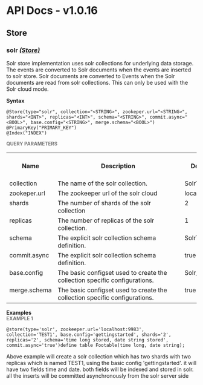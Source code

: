 # API Docs - v1.0.16

## Store

### solr *<a target="_blank" href="https://wso2.github.io/siddhi/documentation/siddhi-4.0/#store">(Store)</a>*

<p style="word-wrap: break-word">Solr store implementation uses solr collections for underlying data storage. The events are converted to Solr documents when the events are inserted to solr store. Solr documents are converted to Events when the Solr documents are read from solr collections. This can only be used with the Solr cloud mode.</p>

<span id="syntax" class="md-typeset" style="display: block; font-weight: bold;">Syntax</span>
```
@Store(type="solr", collection="<STRING>", zookeper.url="<STRING>", shards="<INT>", replicas="<INT>", schema="<STRING>", commit.async="<BOOL>", base.config="<STRING>", merge.schema="<BOOL>")
@PrimaryKey("PRIMARY_KEY")
@Index("INDEX")
```

<span id="query-parameters" class="md-typeset" style="display: block; color: rgba(0, 0, 0, 0.54); font-size: 12.8px; font-weight: bold;">QUERY PARAMETERS</span>
<table>
    <tr>
        <th>Name</th>
        <th style="min-width: 20em">Description</th>
        <th>Default Value</th>
        <th>Possible Data Types</th>
        <th>Optional</th>
        <th>Dynamic</th>
    </tr>
    <tr>
        <td style="vertical-align: top">collection</td>
        <td style="vertical-align: top; word-wrap: break-word">The name of the solr collection.</td>
        <td style="vertical-align: top">SolrTable_Id</td>
        <td style="vertical-align: top">STRING</td>
        <td style="vertical-align: top">Yes</td>
        <td style="vertical-align: top">No</td>
    </tr>
    <tr>
        <td style="vertical-align: top">zookeper.url</td>
        <td style="vertical-align: top; word-wrap: break-word">The zookeeper url of the solr cloud</td>
        <td style="vertical-align: top">localhost:9983</td>
        <td style="vertical-align: top">STRING</td>
        <td style="vertical-align: top">Yes</td>
        <td style="vertical-align: top">No</td>
    </tr>
    <tr>
        <td style="vertical-align: top">shards</td>
        <td style="vertical-align: top; word-wrap: break-word">The number of shards of the solr collection</td>
        <td style="vertical-align: top">2</td>
        <td style="vertical-align: top">INT</td>
        <td style="vertical-align: top">Yes</td>
        <td style="vertical-align: top">No</td>
    </tr>
    <tr>
        <td style="vertical-align: top">replicas</td>
        <td style="vertical-align: top; word-wrap: break-word">The number of replicas of the solr collection.</td>
        <td style="vertical-align: top">1</td>
        <td style="vertical-align: top">INT</td>
        <td style="vertical-align: top">Yes</td>
        <td style="vertical-align: top">No</td>
    </tr>
    <tr>
        <td style="vertical-align: top">schema</td>
        <td style="vertical-align: top; word-wrap: break-word">The explicit solr collection schema definition.</td>
        <td style="vertical-align: top">SolrTable_Schema</td>
        <td style="vertical-align: top">STRING</td>
        <td style="vertical-align: top">Yes</td>
        <td style="vertical-align: top">No</td>
    </tr>
    <tr>
        <td style="vertical-align: top">commit.async</td>
        <td style="vertical-align: top; word-wrap: break-word">The explicit solr collection schema definition.</td>
        <td style="vertical-align: top">true</td>
        <td style="vertical-align: top">BOOL</td>
        <td style="vertical-align: top">Yes</td>
        <td style="vertical-align: top">No</td>
    </tr>
    <tr>
        <td style="vertical-align: top">base.config</td>
        <td style="vertical-align: top; word-wrap: break-word">The basic configset used to create the collection specific configurations.</td>
        <td style="vertical-align: top">Solr_Base_Config</td>
        <td style="vertical-align: top">STRING</td>
        <td style="vertical-align: top">Yes</td>
        <td style="vertical-align: top">No</td>
    </tr>
    <tr>
        <td style="vertical-align: top">merge.schema</td>
        <td style="vertical-align: top; word-wrap: break-word">The basic configset used to create the collection specific configurations.</td>
        <td style="vertical-align: top">true</td>
        <td style="vertical-align: top">BOOL</td>
        <td style="vertical-align: top">Yes</td>
        <td style="vertical-align: top">No</td>
    </tr>
</table>

<span id="examples" class="md-typeset" style="display: block; font-weight: bold;">Examples</span>
<span id="example-1" class="md-typeset" style="display: block; color: rgba(0, 0, 0, 0.54); font-size: 12.8px; font-weight: bold;">EXAMPLE 1</span>
```
@store(type='solr', zookeeper.url='localhost:9983', collection='TEST1', base.config='gettingstarted', shards='2', replicas='2', schema='time long stored, date string stored', commit.async='true')define table Footable(time long, date string);
```
<p style="word-wrap: break-word">Above example will create a solr collection which has two shards with two replicas which is named TEST1, using the basic config 'gettingstarted'. it will have two fields time and date. both fields will be indexed and stored in solr. all the inserts will be committed asynchronously from the solr server side</p>

